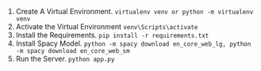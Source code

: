 1. Create A Virtual Environment. ```virtualenv venv or python -m virtualenv venv ```
2. Activate the Virtual Environment ```venv\Scripts\activate```
3. Install the Requirements. ```pip install -r requirements.txt```
4. Install Spacy Model. ```python -m spacy download en_core_web_lg, python -m spacy download en_core_web_sm```
5. Run the Server. ```python app.py```
